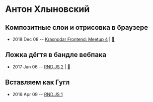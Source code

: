 # Антон Хлыновский

## Композитные слои и отрисовка в браузере
- 2018 Dec 08 -- [Krasnodar Frontend: Meetup 4](https://www.youtube.com/watch?v=3rWwFN2ckh0)  | [:notebook:](https://yadi.sk/i/93UwiHQYl8mKZQ)  
## Ложка дёгтя в бандле вебпака
- 2017 Jan 06 -- [RND.JS 2](https://youtu.be/fLX4-Ys9avw?t=1393)  | [:notebook:](https://speakerdeck.com/subzey/lozhka-dioghtia-v-bandlie-viebpaka)  
## Вставляем как Гугл
- 2016 Apr 09 -- [RND.JS 1](https://youtu.be/2tn91h2i2BQ?t=6537)    
